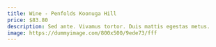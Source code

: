 ```yaml
---
title: Wine - Penfolds Koonuga Hill
price: $83.80
description: Sed ante. Vivamus tortor. Duis mattis egestas metus.
image: https://dummyimage.com/800x500/9ede73/fff
---
```

